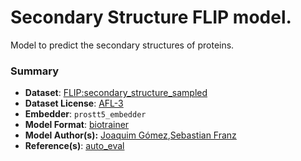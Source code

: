 # Secondary Structure FLIP model.

Model to predict the secondary structures of proteins.

### Summary
* **Dataset**: [FLIP:secondary_structure_sampled](https://github.com/J-SNACKKB/FLIP/tree/main/splits/secondary_structure)
* **Dataset License**: [AFL-3](https://github.com/J-SNACKKB/FLIP/tree/main/splits/secondary_structure#data-licensing)
* **Embedder**: `prostt5_embedder`
* **Model Format**: [biotrainer](https://github.com/sacdallago/biotrainer)
* **Model Author(s):** [Joaquim Gómez](https://github.com/joaquimgomez),[Sebastian Franz](https://github.com/SebieF)
* **Reference(s)**: [auto_eval](https://github.com/J-SNACKKB/autoeval)


<!--- This file was created automatically. Please do not modify manually. --->
